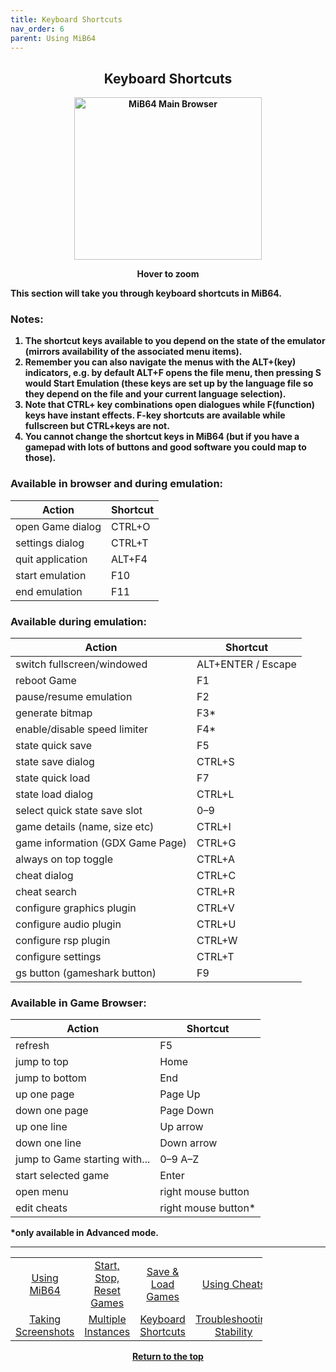 ```yaml
---
title: Keyboard Shortcuts
nav_order: 6
parent: Using MiB64
---
```


<style>
.zoom-pair {
  display: flex;
  gap: 12px;
  align-items: flex-start;
  position: relative;
}

.zoom-on-hover {
  display: inline-block;
  position: relative;
}

.zoom-on-hover img {
  display: block;
  cursor: zoom-in;
  transition: transform 0.3s ease;
  transform-origin: left center;
  position: relative;
  z-index: 1;
}

.zoom-on-hover:hover img {
  transform: scale(1.5);
}

.zoom-pair .zoom-on-hover:first-child:hover img {
  z-index: 9999;
}

.zoom-pair .zoom-on-hover:last-child:hover img {
  z-index: 100;
}
</style>

## <center><b>Keyboard Shortcuts</b></center>
<b>
<div style="text-align: center;">
<div class="zoom-on-hover">
  <img src="/manual/asset/images/main.png" alt="MiB64 Main Browser" width="300" height="260" />
</div>
<p><strong>Hover to zoom</strong></p>
</div>

<!-- ClauseEcho: Interactive Image -->

This section will take you through keyboard shortcuts in MiB64.

### Notes:

1. The shortcut keys available to you depend on the state of the emulator (mirrors availability of the associated menu items).
2. Remember you can also navigate the menus with the ALT+(key) indicators, e.g. by default ALT+F opens the file menu, then pressing S would Start Emulation (these keys are set up by the language file so they depend on the file and your current language selection).
3. Note that CTRL+ key combinations open dialogues while F(function) keys have instant effects. F-key shortcuts are available while fullscreen but CTRL+keys are not.
4. You cannot change the shortcut keys in MiB64 (but if you have a gamepad with lots of buttons and good software you could map to those).

### Available in browser and during emulation:

| Action                          | Shortcut     |
|----------------------------------|--------------|
| open Game dialog                 | CTRL+O       |
| settings dialog                  | CTRL+T       |
| quit application                 | ALT+F4       |
| start emulation                  | F10          |
| end emulation                    | F11          |

### Available during emulation:

| Action                          | Shortcut     |
|----------------------------------|--------------|
| switch fullscreen/windowed       | ALT+ENTER / Escape |
| reboot Game                      | F1           |
| pause/resume emulation           | F2           |
| generate bitmap                  | F3*          |
| enable/disable speed limiter     | F4*          |
| state quick save                 | F5           |
| state save dialog                | CTRL+S       |
| state quick load                 | F7           |
| state load dialog                | CTRL+L       |
| select quick state save slot     | 0–9          |
| game details (name, size etc)    | CTRL+I       |
| game information (GDX Game Page) | CTRL+G       |
| always on top toggle             | CTRL+A       |
| cheat dialog                     | CTRL+C       |
| cheat search                     | CTRL+R       |
| configure graphics plugin        | CTRL+V       |
| configure audio plugin           | CTRL+U       |
| configure rsp plugin             | CTRL+W       |
| configure settings               | CTRL+T       |
| gs button (gameshark button)     | F9           |

### Available in Game Browser:

| Action                          | Shortcut     |
|----------------------------------|--------------|
| refresh                          | F5           |
| jump to top                      | Home         |
| jump to bottom                   | End          |
| up one page                      | Page Up      |
| down one page                    | Page Down    |
| up one line                      | Up arrow     |
| down one line                    | Down arrow   |
| jump to Game starting with...    | 0–9 A–Z      |
| start selected game              | Enter        |
| open menu                        | right mouse button |
| edit cheats                      | right mouse button* |

*only available in Advanced mode.

---

<!-- Footer Navigation Block -->

<table align="center" style="width: 80%">
  <tr>
    <td style="text-align: center"><a href="using-mib64">Using MiB64</a></td>
    <td style="text-align: center"><a href="start-stop-reset-games">Start, Stop, Reset Games</a></td>
    <td style="text-align: center"><a href="save-load-games">Save & Load Games</a></td>
    <td style="text-align: center"><a href="/manual/manual/manual/cheats">Using Cheats</a></td>
  </tr>
  <tr>
    <td style="text-align: center"><a href="taking-screenshots">Taking Screenshots</a></td>
    <td style="text-align: center"><a href="multiple-instances">Multiple Instances</a></td>
    <td style="text-align: center"><a href="keyboard-shortcuts">Keyboard Shortcuts</a></td>
    <td style="text-align: center"><a href="using-mib64-troubleshooting-stability">Troubleshooting Stability</a></td>
  </tr>
</table>

<p style="text-align:center"><a href="#">Return to the top</a></p>

<!-- ClauseEcho: Shortcut Protocol Activated -->
